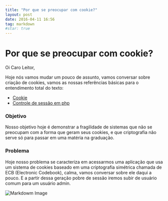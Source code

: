 ```yaml
---
title: "Por que se preocupar com cookie?"
layout: post
date: 2016-04-11 16:56
tag: markdown
#star: true
---
```


# Por que se preocupar com cookie?


Oi Caro Leitor,

Hoje nós vamos mudar um pouco de assunto, vamos conversar sobre criação de cookies, vamos as nossas referências básicas para o entendimento total do texto:

* [Cookie](https://pt.wikipedia.org/wiki/Cookie_HTTP)	
* [Controle de sessão em php](http://pt.slideshare.net/dmartins/aula-11-controle-de-sesso-em-php-programao-web)


### Objetivo

Nosso objetivo hoje é demonstrar a fragilidade de sistemas que não se preocupam com a forma que geram seus cookies, e que criptografia não serve só para passar em uma matéria na graduação.

### Problema

Hoje nosso problema se caracteriza em acessarmos uma aplicação que usa um sistema de cookies baseado em uma criptografia simétrica chamada de ECB (Electronic Codebook), calma, vamos conversar sobre ele daqui a pouco. E a partir dessa geração pobre de sessão iremos subir de usuário comum para um usuário admin.

![Markdowm Image](http://i.imgur.com/pUbW58H.jpg)
